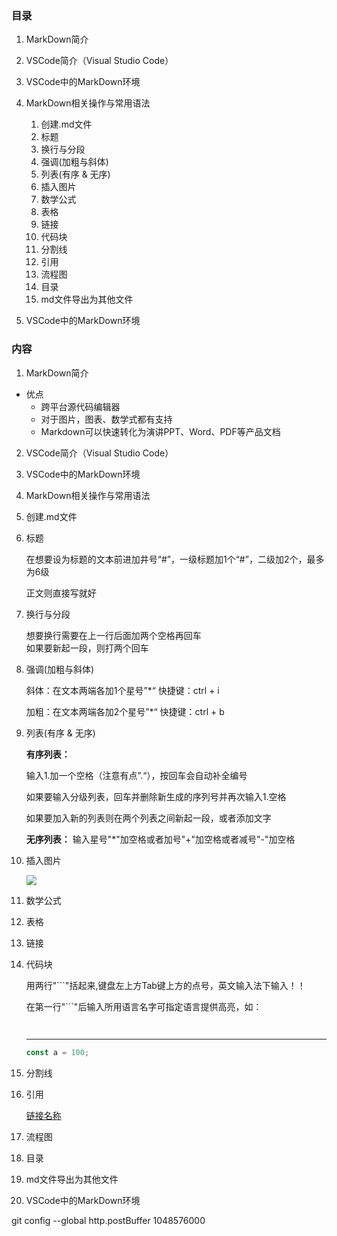

### 目录
1. MarkDown简介
2. VSCode简介（Visual Studio Code）
3. VSCode中的MarkDown环境
4. MarkDown相关操作与常用语法
  
   1. 创建.md文件
   2. 标题
   3. 换行与分段
   4. 强调(加粗与斜体)
   5. 列表(有序 & 无序)
   6. 插入图片
   7. 数学公式
   8. 表格
   9. 链接
   10. 代码块
   11. 分割线
   12. 引用
   13. 流程图
   14. 目录
   15. md文件导出为其他文件

5. VSCode中的MarkDown环境


### 内容
1. MarkDown简介
  * 优点
    - 跨平台源代码编辑器
    - 对于图片，图表、数学式都有支持
    - Markdown可以快速转化为演讲PPT、Word、PDF等产品文档 

2. VSCode简介（Visual Studio Code）
3. VSCode中的MarkDown环境
4. MarkDown相关操作与常用语法
  
  1. 创建.md文件
  2. 标题   
     
     在想要设为标题的文本前进加井号“#”，一级标题加1个“#”，二级加2个，最多为6级

     正文则直接写就好

  3. 换行与分段

     想要换行需要在上一行后面加两个空格再回车  
     如果要新起一段，则打两个回车
             

  4. 强调(加粗与斜体)

     斜体：在文本两端各加1个星号”*“        快捷键：ctrl + i

     加粗：在文本两端各加2个星号”*“        快捷键：ctrl + b

  5. 列表(有序 & 无序)

     **有序列表：**
        
     输入1.加一个空格（注意有点”.“），按回车会自动补全编号

     如果要输入分级列表，回车并删除新生成的序列号并再次输入1.空格

     如果要加入新的列表则在两个列表之间新起一段，或者添加文字

     **无序列表：**
     输入星号"*"加空格或者加号"+"加空格或者减号"-"加空格

  6. 插入图片

     ![](链接地址)     
  7. 数学公式
  8. 表格
  9.  链接
  10. 代码块

      用两行"```"括起来,键盘左上方Tab键上方的点号，英文输入法下输入！！

      在第一行"```"后输入所用语言名字可指定语言提供高亮，如：

      ```javascript
  
      ```
      ---

      ```javascript
      const a = 100;
      ```  
  11. 分割线
  12. 引用

      [链接名称](链接地址)
  13. 流程图
  14. 目录
  15. md文件导出为其他文件

5. VSCode中的MarkDown环境



git config --global http.postBuffer 1048576000

